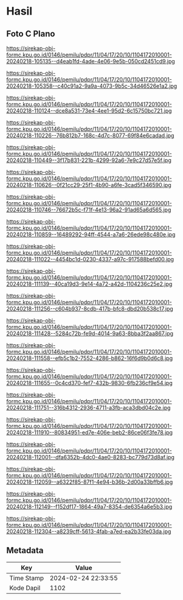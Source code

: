 # Hasil

## Foto C Plano

https://sirekap-obj-formc.kpu.go.id/0146/pemilu/pdpr/11/04/17/20/10/1104172010001-20240218-105135--d4eab1fd-4ade-4e06-9e5b-050cd2451cd9.jpg

https://sirekap-obj-formc.kpu.go.id/0146/pemilu/pdpr/11/04/17/20/10/1104172010001-20240218-105358--c40c91a2-9a9a-4073-9b5c-34d46526e1a2.jpg

https://sirekap-obj-formc.kpu.go.id/0146/pemilu/pdpr/11/04/17/20/10/1104172010001-20240218-110124--dce8a531-73e4-4ee1-95d2-6c15750bc721.jpg

https://sirekap-obj-formc.kpu.go.id/0146/pemilu/pdpr/11/04/17/20/10/1104172010001-20240218-110226--76b812b7-168c-4d7c-8077-69f84e6cadad.jpg

https://sirekap-obj-formc.kpu.go.id/0146/pemilu/pdpr/11/04/17/20/10/1104172010001-20240218-110449--3f17b831-221b-4299-92a6-7e9c27d57e5f.jpg

https://sirekap-obj-formc.kpu.go.id/0146/pemilu/pdpr/11/04/17/20/10/1104172010001-20240218-110626--0f21cc29-25f1-4b90-a6fe-3cad5f346590.jpg

https://sirekap-obj-formc.kpu.go.id/0146/pemilu/pdpr/11/04/17/20/10/1104172010001-20240218-110746--76672b5c-f71f-4e13-96a2-91ad65a6d565.jpg

https://sirekap-obj-formc.kpu.go.id/0146/pemilu/pdpr/11/04/17/20/10/1104172010001-20240218-110859--16489292-94ff-4544-a7a6-26ede98c480e.jpg

https://sirekap-obj-formc.kpu.go.id/0146/pemilu/pdpr/11/04/17/20/10/1104172010001-20240218-111022--4454bc1d-0230-4337-a97c-917588befd00.jpg

https://sirekap-obj-formc.kpu.go.id/0146/pemilu/pdpr/11/04/17/20/10/1104172010001-20240218-111139--40ca19d3-9e14-4a72-a42d-1104236c25e2.jpg

https://sirekap-obj-formc.kpu.go.id/0146/pemilu/pdpr/11/04/17/20/10/1104172010001-20240218-111256--c604b937-8cdb-417b-bfc8-dbd20b538c17.jpg

https://sirekap-obj-formc.kpu.go.id/0146/pemilu/pdpr/11/04/17/20/10/1104172010001-20240218-111428--5284c72b-fe9d-4014-9a63-8bba3f2aa867.jpg

https://sirekap-obj-formc.kpu.go.id/0146/pemilu/pdpr/11/04/17/20/10/1104172010001-20240218-111558--efb5c1b2-7552-4286-b862-16f6d9b0d6c8.jpg

https://sirekap-obj-formc.kpu.go.id/0146/pemilu/pdpr/11/04/17/20/10/1104172010001-20240218-111655--0c4cd370-fef7-432b-9830-6fb236cf9e54.jpg

https://sirekap-obj-formc.kpu.go.id/0146/pemilu/pdpr/11/04/17/20/10/1104172010001-20240218-111751--316b4312-2936-4711-a3fb-aca3dbd04c2e.jpg

https://sirekap-obj-formc.kpu.go.id/0146/pemilu/pdpr/11/04/17/20/10/1104172010001-20240218-111910--80834951-ed7e-406e-beb2-86ce06f3fe78.jpg

https://sirekap-obj-formc.kpu.go.id/0146/pemilu/pdpr/11/04/17/20/10/1104172010001-20240218-112001--dfa6352b-4dc0-4ae0-8283-bc779d73d8af.jpg

https://sirekap-obj-formc.kpu.go.id/0146/pemilu/pdpr/11/04/17/20/10/1104172010001-20240218-112059--a6322f85-87f1-4e94-b36b-2d00a33bffb6.jpg

https://sirekap-obj-formc.kpu.go.id/0146/pemilu/pdpr/11/04/17/20/10/1104172010001-20240218-112149--f152df17-1864-49a7-8354-de6354a6e5b3.jpg

https://sirekap-obj-formc.kpu.go.id/0146/pemilu/pdpr/11/04/17/20/10/1104172010001-20240218-112304--a8239cff-5613-4fab-a7ed-ea2b33fe03da.jpg


## Metadata

| Key        | Value               |
| ---------- | ------------------- |
| Time Stamp | 2024-02-24 22:33:55 |
| Kode Dapil | 1102                |



